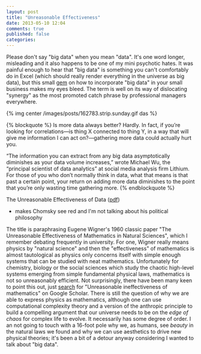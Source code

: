 ```yaml
---
layout: post
title: "Unreasonable Effectiveness"
date: 2013-05-10 12:04
comments: true
published: false
categories:
---
```


Please don't say "big data" when you mean "data". It's one word longer, misleading and it also happens to be one of my mini psychotic hates. It was painful enough to hear that "big data" is something you can't comfortably do in Excel (which should really render everything in the universe as big data), but this small [gem](http://www.forbes.com/sites/theyec/2013/04/29/3-steps-to-incorporate-big-data-into-your-small-business/?utm_campaign=techtwittersf&utm_source=twitter&utm_medium=social) on how to incorporate "big data" in your small business makes my eyes bleed. The term is well on its way of dislocating "synergy" as the most promoted catch phrase by professional managers everywhere.

{% img center /images/posts/162783.strip.sunday.gif das %}


{% blockquote %}
Is more data always better? Hardly. In fact, if you’re looking for correlations—is thing X connected to thing Y, in a way that will give me information I can act on?—gathering more data could actually hurt you.

“The information you can extract from any big data asymptotically diminishes as your data volume increases,” wrote Michael Wu, the “principal scientist of data analytics” at social media analysis firm Lithium. For those of you who don’t normally think in data, what that means is that past a certain point, your return on adding more data diminishes to the point that you’re only wasting time gathering more.
{% endblockquote %}


The Unreasonable Effectiveness of Data ([pdf](http://www.csee.wvu.edu/~gidoretto/courses/2011-fall-cp/reading/TheUnreasonable%20EffectivenessofData_IEEE_IS2009.pdf))

- makes Chomsky see red and I'm not talking about his political philosophy


The title is paraphrasing Eugene Wigner's 1960 classic paper "The Unreasonable Effectiveness of Mathematics in Natural Sciences", which I remember debating frequently in university. For one, Wigner really means physics by "natural science" and then the "effectiveness" of mathematics is almost tautological as physics only concerns itself with simple enough systems that can be studied with neat mathematics. Unfortunately for chemistry, biology or the social sciences which study the chaotic high-level systems emerging from simple fundamental physical laws, mathematics is not so unreasonably efficient. Not surprisingly, there have been many keen to point this out, just [search](http://scholar.google.co.uk/scholar?start=60&q=%22Unreasonable+ineffectiveness+of+mathematics%22) for "Unreasonable ineffectiveness of mathematics" on Google Scholar. There is still the question of why we are able to express physics as mathematics, although one can use computational complexity theory and a version of the anthropic principle to build a compelling argument that our universe needs to be on the _edge of chaos_ for complex life to evolve. It necessarily has some degree of order. I an not going to touch with a 16-foot pole why we, as humans, see _beauty_ in the natural laws we found and why we can use aesthetics to drive new physical theories; it's been a bit of a detour anyway considering I wanted to talk about "big data".
